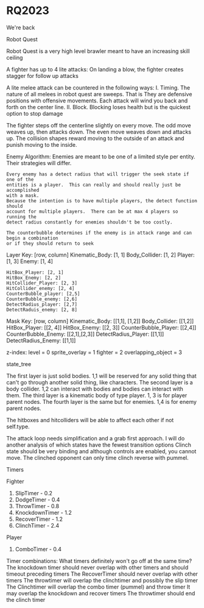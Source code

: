 # RQ2023
We're back

Robot Quest

Robot Quest is a very high level brawler meant to have an increasing skill ceiling

A fighter has up to 4 lite attacks:
	On landing a blow, the fighter creates stagger for follow up attacks

A lite melee attack can be countered in the following ways:
	I. Timing.  The nature of all melees in robot quest are sweeps.  That is
	They are defensive positions with offensive movements.  Each attack will
	wind you back and forth on the center line.
	II.  Block.
		Blocking loses health but is the quickest option to stop damage

The fighter steps off the centerline slightly on every move.  The odd move weaves up,
then attacks down.  The even move weaves down and attacks up.  The collision shapes
reward moving to the outside of an attack and punish moving to the inside.

Enemy Algorithm:
	Enemies are meant to be one of a limited style per entity.  Their strategies
	will differ.
	
	Every enemy has a detect radius that will trigger the seek state if one of the
	entities is a player.  This can really and should really just be accomplished 
	with a mask.
	Because the intention is to have multiple players, the detect function should
	account for multiple players.  There can be at max 4 players so running the
	detect radius constantly for enemies shouldn't be too costly.
	
	The counterbubble determines if the enemy is in attack range and can begin a combination
	or if they should return to seek
	
Layer Key:
	[row, column]
	Kinematic_Body: [1, 1]
	Body_Collider: [1, 2]
	Player: [1, 3]
	Enemy: [1, 4]
	
	HitBox_Player: [2, 1]
	HitBox_Enemy: [2, 2]
	HitCollider_Player: [2, 3]
	HitCollider_enemy: [2, 4]
	CounterBubble_player: [2,5]
	CounterBubble_enemy: [2,6]
	DetectRadius_player: [2,7]
	DetectRaduis_enemy: [2, 8]

Mask Key:
	[row, column]
	Kinematic_Body: [[1,1], [1,2]]
	Body_Collider: [[1,2]]
	HitBox_Player: [[2, 4]]
	HitBox_Enemy: [[2, 3]]
	CounterBubble_Player: [[2,4]]
	CounterBubble_Enemy: [[2,1],[2,3]]
	DetectRadius_Player: [[1,1]]
	DetectRadius_Enemy: [[1,1]]

z-index:
	level = 0
	sprite_overlay = 1
	fighter = 2
	overlapping_object = 3

state_tree

The first layer is just solid bodies. 1,1 will be reserved for any solid thing that can't go
through another solid thing, like characters.
The second layer is a body collider. 1,2 can interact with bodies and bodies can interact with them.
The third layer is a kinematic body of type player.  1, 3 is for player parent nodes.
The fourth layer is the same but for enemies. 1,4 is for enemy parent nodes.

The hitboxes and hitcolliders will be able to affect each other if not self.type.

The attack loop needs simplification and a grab first approach.
I will do another analysis of which states have the fewest transition options
Clinch state should be very binding and although controls are enabled, you
cannot move.  The clinched opponent can only time clinch reverse with pummel.

Timers

Fighter
1. SlipTimer - 0.2
2. DodgeTimer - 0.4
3. ThrowTimer - 0.8
4. KnockdownTimer - 1.2
5. RecoverTimer - 1.2
6. ClinchTimer - 2.4

Player
1. ComboTimer - 0.4

Timer combinations:
	What timers definitely won't go off at the same time?
	The knockdown timer should never overlap with other timers and should timeout preceding timers
	The RecoverTimer should never overlap with other timers
	The throwtimer will overlap the clinchtimer and possibly the slip timer
	The Clinchtimer will overlap the combo timer (pummel) and throw timer
	It may overlap the knockdown and recover timers
	The throwtimer should end the clinch timer
